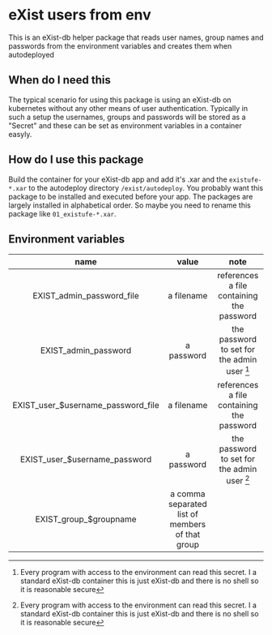 eXist users from env
====================

This is an eXist-db helper package that reads user names, group names and passwords from the environment variables and creates them
when autodeployed

When do I need this
-------------------

The typical scenario for using this package is using an eXist-db on kubernetes without any other means of user authentication.
Typically in such a setup the usernames, groups and passwords will be stored as a "Secret" and these can be set as environment
variables in a container easyly.

How do I use this package
-------------------------

Build the container for your eXist-db app and add it's .xar and the `existufe-*.xar` to the autodeploy directory `/exist/autodeploy`.
You probably want this package to be installed and executed before your app. The packages are largely installed in alphabetical order.
So maybe you need to rename this package like `01_existufe-*.xar`.

Environment variables
---------------------
|                name                |                      value                      |                    note                     |
| :--------------------------------: | :---------------------------------------------: | :-----------------------------------------: |
|     EXIST_admin_password_file      |                   a filename                    |  references a file containing the password  |
|        EXIST_admin_password        |                   a password                    | the password to set for the admin user [^1] |
| EXIST_user_$username_password_file |                   a filename                    |  references a file containing the password  |
|   EXIST_user_$username_password    |                   a password                    | the password to set for the admin user [^1] |
|       EXIST_group_$groupname       | a comma separated list of members of that group |                                             |

[^1]: Every program with access to the environment can read this secret. I a standard eXist-db container this is just eXist-db and there is no shell so it is reasonable secure
